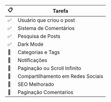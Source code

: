 
|📋 | Tarefa	|
|---|---------------------------|
|✅ | Usuário que criou o post	|
|✅ | Sistema de Comentários	|
|✅ | Pesquisa de Posts	|
|✅ | Dark Mode	|
|🚀 | Categorias e Tags	|
|🚀 | Notificações	|
|🚀 | Paginação ou Scroll Infinito	|
|🚀 | Compartilhamento em Redes Sociais	|
|🚀 | SEO Melhorado	|
|🚀 | Paginação Comentarios	|

